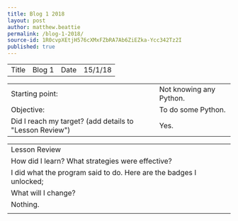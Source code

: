 ```yaml
---
title: Blog 1 2018
layout: post
author: matthew.beattie
permalink: /blog-1-2018/
source-id: 1R0cvpXEtjH576cXMxFZbRA7Ab6ZiEZka-Ycc342Tz2I
published: true
---
```

<table>
  <tr>
    <td>Title</td>
    <td>Blog 1</td>
    <td>Date</td>
    <td>15/1/18</td>
  </tr>
</table>


<table>
  <tr>
    <td>Starting point:</td>
    <td>Not knowing any Python.</td>
  </tr>
  <tr>
    <td>Objective:</td>
    <td>To do some Python.</td>
  </tr>
  <tr>
    <td>Did I reach my target? 
(add details to "Lesson Review")</td>
    <td>Yes.</td>
  </tr>
</table>


<table>
  <tr>
    <td>Lesson Review</td>
  </tr>
  <tr>
    <td>How did I learn? What strategies were effective? </td>
  </tr>
  <tr>
    <td> I did what the program said to do. Here are the badges I unlocked;</td>
  </tr>
  <tr>
    <td>What will I change? </td>
  </tr>
  <tr>
    <td>Nothing.
</td>
  </tr>
  <tr>
    <td></td>
  </tr>
</table>


